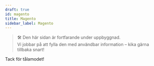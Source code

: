 ```yaml
---
draft: true
id: magento
title: Magento
sidebar_label: Magento
---
```

> 🛠️ Den här sidan är fortfarande under uppbyggnad.  
> Vi jobbar på att fylla den med användbar information – kika gärna tillbaka snart!

Tack för tålamodet!
